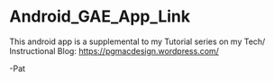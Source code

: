 # Android_GAE_App_Link

This android app is a supplemental to my Tutorial series on my Tech/ Instructional Blog:
https://pgmacdesign.wordpress.com/

-Pat
